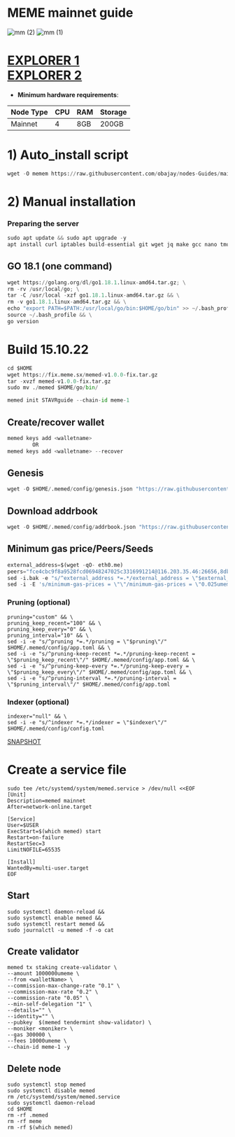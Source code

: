 # MEME mainnet guide
![mm (2)](https://user-images.githubusercontent.com/44331529/180606614-565409bd-fa7e-4e50-990d-b2e47614d172.png)
![mm (1)](https://user-images.githubusercontent.com/44331529/180606616-069f9ce4-ffc4-4c0b-ac08-19e168054991.png)

[EXPLORER 1](https://explorer.stavr.tech/Meme/staking) \
[EXPLORER 2](https://ping.pub/meme/staking)
=
- **Minimum hardware requirements**:

| Node Type |CPU | RAM  | Storage  | 
|-----------|----|------|----------|
| Mainnet   |   4| 8GB  | 200GB    |

# 1) Auto_install script
```python
wget -O memem https://raw.githubusercontent.com/obajay/nodes-Guides/main/Projects/Meme/memem && chmod +x memem && ./memem
```

# 2) Manual installation

### Preparing the server
```python
sudo apt update && sudo apt upgrade -y
apt install curl iptables build-essential git wget jq make gcc nano tmux htop nvme-cli pkg-config libssl-dev libleveldb-dev tar clang bsdmainutils ncdu unzip libleveldb-dev -y
```

## GO 18.1 (one command)
```python
wget https://golang.org/dl/go1.18.1.linux-amd64.tar.gz; \
rm -rv /usr/local/go; \
tar -C /usr/local -xzf go1.18.1.linux-amd64.tar.gz && \
rm -v go1.18.1.linux-amd64.tar.gz && \
echo "export PATH=$PATH:/usr/local/go/bin:$HOME/go/bin" >> ~/.bash_profile && \
source ~/.bash_profile && \
go version
```
# Build 15.10.22
```python
cd $HOME
wget https://fix.meme.sx/memed-v1.0.0-fix.tar.gz
tar -xvzf memed-v1.0.0-fix.tar.gz
sudo mv ./memed $HOME/go/bin/

```
```python
memed init STAVRguide --chain-id meme-1
```

## Create/recover wallet
```python
memed keys add <walletname>
        OR
memed keys add <walletname> --recover
```
## Genesis
```python
wget -O $HOME/.memed/config/genesis.json "https://raw.githubusercontent.com/memecosmos/mainnet/main/meme-1/genesis.json"
```
## Download addrbook
```python
wget -O $HOME/.memed/config/addrbook.json "https://raw.githubusercontent.com/obajay/nodes-Guides/main/Projects/Meme/addrbook.json"
```

## Minimum gas price/Peers/Seeds
```python
external_address=$(wget -qO- eth0.me)
peers="fce4cbc9f8a9528fcd06948247025c3316991214@116.203.35.46:26656,8db6d048af7c3cbbded64a13e107deac0ecd4e0b@157.230.58.197:26656,0bff1a09a775f3f48125e2608e5425d9916be9ec@157.230.58.200:26656,f51b8d710dd6a556694a5bd414c0e21753027b95@188.166.97.38:26656,7f8d0d370ea72608fa74d0b6698a7979ab510449@188.166.104.46:26656,bbce4f689582db49d7a93cb2baf94d95aa72f43b@137.184.13.23:26656,81ca4565e35d3c3f9cf6cf6d8d1fe7e6c4a2e490@207.148.2.119:26656,1e2a4e7c513d1ba267fe2e689d4dfe6d6105f644@155.138.255.208:26656"
sed -i.bak -e "s/^external_address *=.*/external_address = \"$external_address:26656\"/; s/^persistent_peers *=.*/persistent_peers = \"$peers\"/" $HOME/.memed/config/config.toml
sed -i -E 's/minimum-gas-prices = \"\"/minimum-gas-prices = \"0.025umeme\"/g' ~/.memed/config/app.toml
```
### Pruning (optional)

    pruning="custom" && \
    pruning_keep_recent="100" && \
    pruning_keep_every="0" && \
    pruning_interval="10" && \
    sed -i -e "s/^pruning *=.*/pruning = \"$pruning\"/" $HOME/.memed/config/app.toml && \
    sed -i -e "s/^pruning-keep-recent *=.*/pruning-keep-recent = \"$pruning_keep_recent\"/" $HOME/.memed/config/app.toml && \
    sed -i -e "s/^pruning-keep-every *=.*/pruning-keep-every = \"$pruning_keep_every\"/" $HOME/.memed/config/app.toml && \
    sed -i -e "s/^pruning-interval *=.*/pruning-interval = \"$pruning_interval\"/" $HOME/.memed/config/app.toml

### Indexer (optional)

    indexer="null" && \
    sed -i -e "s/^indexer *=.*/indexer = \"$indexer\"/" $HOME/.memed/config/config.toml

[SNAPSHOT](https://polkachu.com/tendermint_snapshots/meme)


# Create a service file

    sudo tee /etc/systemd/system/memed.service > /dev/null <<EOF
    [Unit]
    Description=memed mainnet
    After=network-online.target

    [Service]
    User=$USER
    ExecStart=$(which memed) start
    Restart=on-failure
    RestartSec=3
    LimitNOFILE=65535

    [Install]
    WantedBy=multi-user.target
    EOF

## Start

    sudo systemctl daemon-reload &&
    sudo systemctl enable memed &&
    sudo systemctl restart memed &&
    sudo journalctl -u memed -f -o cat

## Create validator


    memed tx staking create-validator \
    --amount 1000000umeme \
    --from <walletName> \
    --commission-max-change-rate "0.1" \
    --commission-max-rate "0.2" \
    --commission-rate "0.05" \
    --min-self-delegation "1" \
    --details="" \
    --identity="" \
    --pubkey  $(memed tendermint show-validator) \
    --moniker <moniker> \
    --gas 300000 \
    --fees 10000umeme \
    --chain-id meme-1 -y


## Delete node
    sudo systemctl stop memed
    sudo systemctl disable memed
    rm /etc/systemd/system/memed.service
    sudo systemctl daemon-reload
    cd $HOME
    rm -rf .memed
    rm -rf meme
    rm -rf $(which memed)

